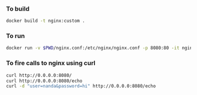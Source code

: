 ### To build
```sh
docker build -t nginx:custom .
```

### To run
```sh
docker run -v $PWD/nginx.conf:/etc/nginx/nginx.conf -p 8080:80 -it nginx:custom
```

### To fire calls to nginx using curl
```sh
curl http://0.0.0.0:8080/
curl http://0.0.0.0:8080/echo
curl -d "user=nanda&password=hi" http://0.0.0.0:8080/echo
```
